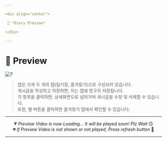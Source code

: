 ```yaml
---

<div align="center">

 💛 *Diary Preview*

</div>

---
```


# 📱 Preview
![7](https://user-images.githubusercontent.com/68846212/186572032-92b5c058-3377-4752-bf34-7ccf8b4dcff3.gif)
> 앱은 크게 두 개의 탭(일기장, 즐겨찾기)으로 구성되어 있습니다.  
> 게시글을 작성하고 저장하면, 이는 앱에 영구히 저장됩니다.  
> 각 항목을 클릭하면, 상세화면으로 넘어가며 게시글을 수정 및 삭제할 수 있습니다.  
> 또한, 별 버튼을 클릭하면 즐겨찾기 탭에서 확인할 수 있습니다.  

---

<div align="center">

💗 *Preview Video is now Loading... It will be played soon! Plz Wait* 🙃  
💔 *If Preview Video is not shown or not played, Press refresh button* 🫥

</div>

---